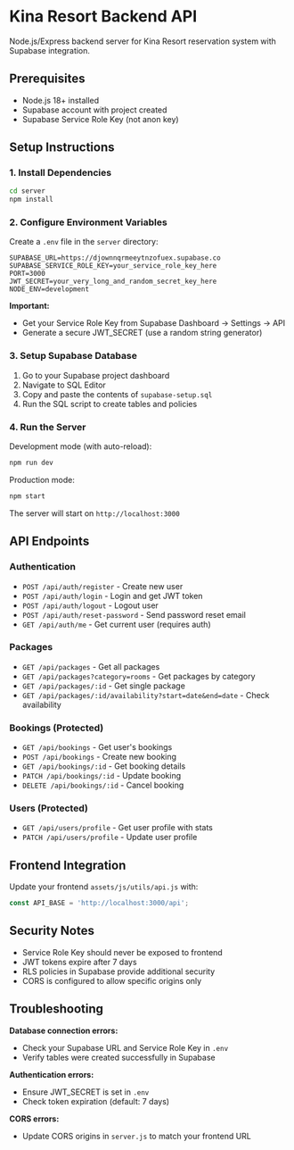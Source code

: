 # Kina Resort Backend API

Node.js/Express backend server for Kina Resort reservation system with Supabase integration.

## Prerequisites

- Node.js 18+ installed
- Supabase account with project created
- Supabase Service Role Key (not anon key)

## Setup Instructions

### 1. Install Dependencies

```bash
cd server
npm install
```

### 2. Configure Environment Variables

Create a `.env` file in the `server` directory:

```env
SUPABASE_URL=https://djownnqrmeeytnzofuex.supabase.co
SUPABASE_SERVICE_ROLE_KEY=your_service_role_key_here
PORT=3000
JWT_SECRET=your_very_long_and_random_secret_key_here
NODE_ENV=development
```

**Important:** 
- Get your Service Role Key from Supabase Dashboard → Settings → API
- Generate a secure JWT_SECRET (use a random string generator)

### 3. Setup Supabase Database

1. Go to your Supabase project dashboard
2. Navigate to SQL Editor
3. Copy and paste the contents of `supabase-setup.sql`
4. Run the SQL script to create tables and policies

### 4. Run the Server

Development mode (with auto-reload):
```bash
npm run dev
```

Production mode:
```bash
npm start
```

The server will start on `http://localhost:3000`

## API Endpoints

### Authentication
- `POST /api/auth/register` - Create new user
- `POST /api/auth/login` - Login and get JWT token
- `POST /api/auth/logout` - Logout user
- `POST /api/auth/reset-password` - Send password reset email
- `GET /api/auth/me` - Get current user (requires auth)

### Packages
- `GET /api/packages` - Get all packages
- `GET /api/packages?category=rooms` - Get packages by category
- `GET /api/packages/:id` - Get single package
- `GET /api/packages/:id/availability?start=date&end=date` - Check availability

### Bookings (Protected)
- `GET /api/bookings` - Get user's bookings
- `POST /api/bookings` - Create new booking
- `GET /api/bookings/:id` - Get booking details
- `PATCH /api/bookings/:id` - Update booking
- `DELETE /api/bookings/:id` - Cancel booking

### Users (Protected)
- `GET /api/users/profile` - Get user profile with stats
- `PATCH /api/users/profile` - Update user profile

## Frontend Integration

Update your frontend `assets/js/utils/api.js` with:
```javascript
const API_BASE = 'http://localhost:3000/api';
```

## Security Notes

- Service Role Key should never be exposed to frontend
- JWT tokens expire after 7 days
- RLS policies in Supabase provide additional security
- CORS is configured to allow specific origins only

## Troubleshooting

**Database connection errors:**
- Check your Supabase URL and Service Role Key in `.env`
- Verify tables were created successfully in Supabase

**Authentication errors:**
- Ensure JWT_SECRET is set in `.env`
- Check token expiration (default: 7 days)

**CORS errors:**
- Update CORS origins in `server.js` to match your frontend URL




